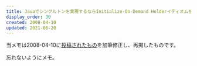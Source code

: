```yaml
---
title: Javaでシングルトンを実現するならInitialize-On-Demand Holderイディオムを使うといいらしい
display_order: 30
created: 2008-04-10
updated: 2021-06-20
---
```

当メモは2008-04-10に[投稿されたもの](https://npnl.hatenablog.jp/entry/20080410/1207837279)を加筆修正し、再掲したものです。

忘れないようにメモ。